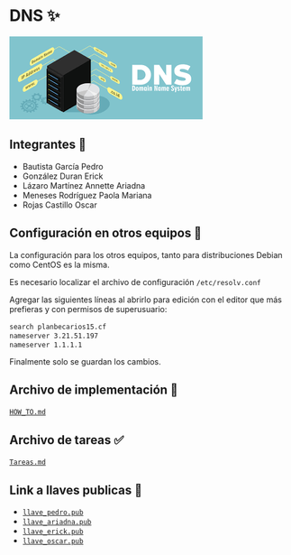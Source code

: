 # DNS ✨

![Portada](img/dns.png)

## Integrantes 🙋

- Bautista García Pedro
- González Duran Erick
- Lázaro Martínez Annette Ariadna
- Meneses Rodríguez Paola Mariana
- Rojas Castillo Oscar 

## Configuración en otros equipos 🛂

La configuración para los otros equipos, tanto para distribuciones Debian como CentOS es la misma.

Es necesario localizar el archivo de configuración `/etc/resolv.conf`

Agregar las siguientes líneas al abrirlo para edición con el editor que más prefieras y con permisos de superusuario:

```
search planbecarios15.cf
nameserver 3.21.51.197
nameserver 1.1.1.1
```

Finalmente solo se guardan los cambios.

## Archivo de implementación 🚧
[`HOW_TO.md`](HOW_TO.md)

## Archivo de tareas ✅
[`Tareas.md`](TAREAS.md) 

## Link a llaves publicas 🔑
- [`llave_pedro.pub`](files/llaves_publicas/llave_pedro_rsa.pub)
- [`llave_ariadna.pub`](files/llaves_publicas/llave_ariadna.pub)
- [`llave_erick.pub`](files/llaves_publicas/llave_erick.pub)
- [`llave_oscar.pub`](files/llaves_publicas/llave_oscar.pub)
